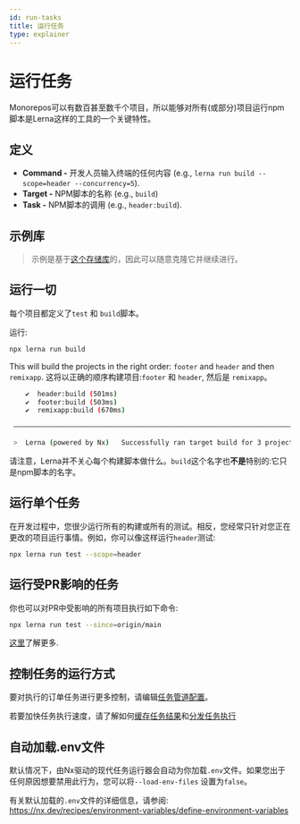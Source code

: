 ```yaml
---
id: run-tasks
title: 运行任务
type: explainer
---
```


# 运行任务

Monorepos可以有数百甚至数千个项目，所以能够对所有(或部分)项目运行npm脚本是Lerna这样的工具的一个关键特性。

## 定义

- **Command -** 开发人员输入终端的任何内容 (e.g., `lerna run build --scope=header --concurrency=5`).
- **Target -** NPM脚本的名称 (e.g., `build`)
- **Task -** NPM脚本的调用 (e.g., `header:build`).

## 示例库

> 示例是基于[这个存储库](https://github.com/lerna/getting-started-example)的，因此可以随意克隆它并继续进行。

## 运行一切

每个项目都定义了`test` 和 `build`脚本。

运行: 

```bash
npx lerna run build
```

This will build the projects in the right order: `footer` and `header` and then `remixapp`.
这将以正确的顺序构建项目:`footer` 和 `header`, 然后是 `remixapp`。

```bash title="Terminal Output"
    ✔  header:build (501ms)
    ✔  footer:build (503ms)
    ✔  remixapp:build (670ms)

 —————————————————————————————————————————————————————————————————————————————

 >  Lerna (powered by Nx)   Successfully ran target build for 3 projects (1s)

```

请注意，Lerna并不关心每个构建脚本做什么。`build`这个名字也**不是**特别的:它只是npm脚本的名字。

## 运行单个任务

在开发过程中，您很少运行所有的构建或所有的测试。相反，您经常只针对您正在更改的项目运行事情。例如，你可以像这样运行`header`测试:

```bash
npx lerna run test --scope=header
```

## 运行受PR影响的任务

你也可以对PR中受影响的所有项目执行如下命令:

```bash
npx lerna run test --since=origin/main
```

[这里](../api-reference/commands)了解更多.

## 控制任务的运行方式

要对执行的订单任务进行更多控制，请编辑[任务管道配置](../concepts/task-pipeline-configuration)。

若要加快任务执行速度，请了解如何[缓存任务结果](./cache-tasks)和[分发任务执行](./distribute-tasks)

## 自动加载.env文件

默认情况下，由Nx驱动的现代任务运行器会自动为你加载`.env`文件。如果您出于任何原因想要禁用此行为，您可以将`--load-env-files` 设置为`false`。

有关默认加载的`.env`文件的详细信息，请参阅: https://nx.dev/recipes/environment-variables/define-environment-variables
